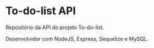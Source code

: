 # To-do-list API

Repositório da API do projeto To-do-list.

Desenvolvidor com NodeJS, Express, Sequelize e MySQL.
